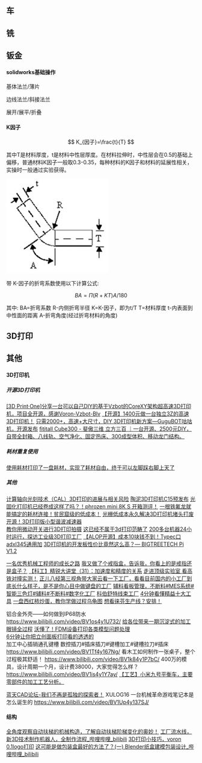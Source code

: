 #### 

## 车



## 铣



## 钣金

#### solidworks基础操作

基体法兰/薄片

边线法兰/斜接法兰

展开/展平/折叠

#### K因子

$$
K_{因子}=\frac{t}{T}
$$

其中T是材料厚度，t是材料中性层厚度。在材料拉伸时，中性层会在0.5的基础上偏移，普通材料K因子一般取0.3-0.35，每种材料的K因子和材料的延展性相关，实操时一般通过实验获得。

![](assets_机械工艺及制造/2025-05-28-09-41-44-image.png)

带 K-因子的折弯系数使用以下计算公式:

$$
BA=П(R + KT)A/180
$$


其中:
BA=折弯系数
R-内侧折弯半径
K=K-因子，即为t/T
T=材料厚度
t-内表面到中性面的距离
A-折弯角度(经过折弯材料的角度)



## 3D打印

















## 其他

#### 3D打印机

##### 开源3D打印机

[[3D Print·One]分享一台可以自己DIY的基于Vzbot的CoreXY架构超高速3D打印机，项目全开源，感谢Voron-Vzbot-Blv](https://www.bilibili.com/medialist/play/watchlater/BV1XY4y1Y7Mw)
[【开源】1400元做一台独立3Z的高速3D打印机！](https://www.bilibili.com/video/BV15u4y1U7Kx/)
[只需2000+，高速+大尺寸，DIY 3D打印机新方案—GuguBOT咕咕机，开源发布](https://www.bilibili.com/video/BV19c41177Xv/)
[fititall Cube300 - 斐傲三维 立方三百 ｜一台开源、2500元DIY，自带全封箱、八线轨、空气净化、固定热床、300成型体积、移动龙门结构。](https://www.bilibili.com/video/BV1xo4y1x7xM/)

##### 耗材重复使用

[使用耗材打印了一盘耗材，实现了耗材自由，终于可以左脚踩右脚上天了](https://www.bilibili.com/video/BV1MV4y1P7u1/)

##### 其他

[计算轴向光刻技术（CAL）3D打印的进展与相关风险](https://www.bilibili.com/video/BV18u411n716/)
[陶泥3D打印机C15预发布](https://www.bilibili.com/video/BV1mh4y1R7i4/)
[光固化打印机已经卷成这样了吗？！phrozen mini 8K S 开箱测评！](https://www.bilibili.com/video/BV1Tz4y1q7DJ/)
[一根铁氟龙就能搞定的耗材连接！贫民窟级的低成本！](https://www.bilibili.com/video/BV1wB4y1m7ph/)
[光栅低成本永久解决3D打印机堵头打废](https://www.bilibili.com/video/BV1Vo4y1z7Mp/)
[开源！3D打印版小型谐波减速器](https://www.bilibili.com/video/BV1bv4y1X76C/?spm_id_from=333.999.0.0&vd_source=8628b70b8921792574747e076af0f11a)  
[教你用微动开关进行3D打印拍摄](https://www.bilibili.com/video/BV19M4y1m7aL/)
[这已经不属于3d打印范畴了](https://www.bilibili.com/video/BV1C84y1q7Hc/)
[200多台机器24小时运行，探访工业级3D打印工厂](https://www.bilibili.com/video/BV1Wj411S7Ha/)
[【ALOP开源】成本10块钱不到！Typec口adxl345通用加](https://www.bilibili.com/video/BV12B4y1y73k)
[3D打印机的开发板性价比竟然这么高？— BIGTREETECH Pi V1.2](https://www.bilibili.com/video/BV1cg4y1L79N/)



[一名优秀机械工程师的成长之路](https://zhuanlan.zhihu.com/p/626946118)
[我又做了个戒指盒，告诉我，你看上的是戒指还是盒子？](https://www.bilibili.com/video/BV1cV4y1x7jd/)
[【科工】精锐大讲堂（31）：加速度和精度的关系](https://www.bilibili.com/video/BV1ce4y1P7Cu/)
[走进顶级实验室 看高铁对撞实测！](https://www.bilibili.com/video/BV1jN411179P/)
[正儿八经第三视角带大家云看一下工厂，看看目前国内的小工厂到底长什么样子，是不是你心目中做键盘的工厂](https://www.bilibili.com/video/BV1nM4y1771d/)
[辅料看板管理，不断料#MES系统#智能三色灯#辅料#不断料#数字化工厂](https://www.bilibili.com/video/BV1Um4y1i7Py/)
[科伯舒特线束工厂](https://www.bilibili.com/video/BV1cN411C7Z2/)
[4分钟看懂精益十大工具](https://www.bilibili.com/video/BV1o54y1M77u/)
[一盘西红柿炒蛋，教你学做过程乌龟图](https://www.bilibili.com/video/BV1Yh4y1n7ie/)
[想看徕芬生产线？安排！](https://www.bilibili.com/video/BV14s4y1d7bY/)

铝合金外壳——如何做到IP68防水
https://www.bilibili.com/video/BV1os4y1U732/
[给各位带来一期沉淀式的加工眼镜全过程](https://www.bilibili.com/video/BV1z8411L7Ka/)
[沃懂了！FDM设备打印各类模型问题处理](http://mp.weixin.qq.com/s?__biz=MjM5NzIwNDA5Ng==&mid=2658478291&idx=2&sn=cdf4bb8465ddf4126a0526fd012c47fb&chksm=bd5c113c8a2b982aabf063f59e1cec25ac761533f9e53a9c7138c2ba9056f45c00bc74cae0c9&mpshare=1&scene=24&srcid=0906cmQEsngV3rX4lftiGvQz&sharer_sharetime=1599381259710&sharer_shareid=dbea55232efe8afc21236db57661f38e#rd)  
[6分钟让你把立创面板打印看的透透的](https://www.bilibili.com/video/BV1SW4y1M7wZ/?spm_id_from=333.999.0.0)  
加工中心插销通孔键槽 数控插刀#插床插刀#键槽加工#键槽拉刀#插床
https://www.bilibili.com/video/BV1Tf4y167Ng/
看木工如何制作一张桌子，整个过程极其舒适！
https://www.bilibili.com/video/BV1k84y1P7bC/
400万的模具，设计周期一个月，设计费38000，大家觉得怎么样？
https://www.bilibili.com/video/BV1is4y1Y7ay/
[【工艺】小米九号平衡车，主要零部件的加工工艺分析。](https://www.bilibili.com/video/BV1Td4y1z76Z/)

[蓝天CAD论坛-我们不再是孤独的探索者！](http://www.cncad.net/)
XULOG16 一台机械革命游戏笔记本是怎么诞生的
https://www.bilibili.com/video/BV1Up4y137SJ/

#### 结构

[全角度观察自动扶梯的机械构造，了解自动扶梯阶梯变化的奥妙！](https://www.bilibili.com/video/BV1Vq4y1c7kv)
[工厂流水线，新3D技术制作机器人，全制作流程_哔哩哔哩_bilibili](https://www.bilibili.com/video/BV1TY411E77H/?vd_source=8628b70b8921792574747e076af0f11a)
[3D打印小技巧，voron 0.1logo打印](https://www.bilibili.com/video/BV1M3411M7NC)
[这可能是做包装盒最好的方法了？(一) Blender纸盒建模包装设计_哔哩哔哩_bilibili](https://www.bilibili.com/video/BV13L411P7sM/?vd_source=8628b70b8921792574747e076af0f11a)